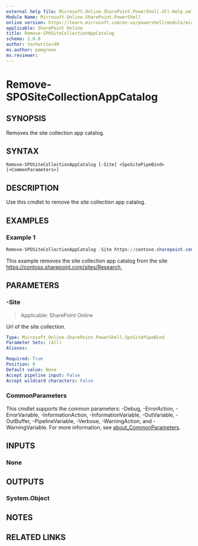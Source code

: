 ```yaml
---
external help file: Microsoft.Online.SharePoint.PowerShell.dll-Help.xml
Module Name: Microsoft.Online.SharePoint.PowerShell
online version: https://learn.microsoft.com/en-us/powershell/module/microsoft.online.sharepoint.powershell/remove-spositecollectionappcatalog
applicable: SharePoint Online
title: Remove-SPOSiteCollectionAppCatalog
schema: 2.0.0
author: techwriter40
ms.author: pamgreen
ms.reviewer:
---
```


# Remove-SPOSiteCollectionAppCatalog

## SYNOPSIS

Removes the site collection app catalog.

## SYNTAX

```
Remove-SPOSiteCollectionAppCatalog [-Site] <SpoSitePipeBind> [<CommonParameters>]
```

## DESCRIPTION

Use this cmdlet to remove the site collection app catalog.

## EXAMPLES

### Example 1

```powershell
Remove-SPOSiteCollectionAppCatalog -Site https://contoso.sharepoint.com/sites/Research
```

This example removes the site collection app catalog from the site <https://contoso.sharepoint.com/sites/Research.>

## PARAMETERS

### -Site

> Applicable: SharePoint Online

Url of the site collection.

```yaml
Type: Microsoft.Online.SharePoint.PowerShell.SpoSitePipeBind
Parameter Sets: (All)
Aliases:

Required: True
Position: 0
Default value: None
Accept pipeline input: False
Accept wildcard characters: False
```

### CommonParameters

This cmdlet supports the common parameters: -Debug, -ErrorAction, -ErrorVariable, -InformationAction, -InformationVariable, -OutVariable, -OutBuffer, -PipelineVariable, -Verbose, -WarningAction, and -WarningVariable. For more information, see [about_CommonParameters](https://go.microsoft.com/fwlink/p/?LinkID=113216).

## INPUTS

### None

## OUTPUTS

### System.Object

## NOTES

## RELATED LINKS
